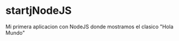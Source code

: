 startjNodeJS
============

Mi primera aplicacion con NodeJS donde mostramos el clasico "Hola Mundo"
